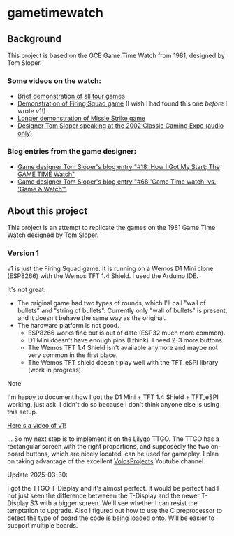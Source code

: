 # gametimewatch

## Background
This project is based on the GCE Game Time Watch from 1981, designed by Tom Sloper.  

### Some videos on the watch:
- [Brief demonstration of all four games](https://www.youtube.com/watch?v=-Bf1ShRP0sU&pp=ygUVZ2NlICJnYW1lIHRpbWUiIHdhdGNo)
- [Demonstration of Firing Squad game](https://www.youtube.com/watch?v=c8RhkI4UkEM) (I wish I had found this one *before* I wrote v1!)
- [Longer demonstration of Missle Strike game](https://www.youtube.com/watch?v=Ct3c1ywy9_s&pp=ygUVZ2NlICJnYW1lIHRpbWUiIHdhdGNo)
- [Designer Tom Sloper speaking at the 2002 Classic Gaming Expo (audio only)](https://www.youtube.com/watch?v=JeE5WQ8B9oU&t=261s&pp=ygUVZ2NlICJnYW1lIHRpbWUiIHdhdGNo0gcJCb0Ag7Wk3p_U)

### Blog entries from the game designer:
- [Game designer Tom Sloper's blog entry "#18: How I Got My Start; The GAME TIME Watch"](https://www.sloperama.com/advice/lesson18.html)
- [Game designer Tom Sloper's blog entry "#68 'Game Time watch' vs. 'Game & Watch'"](https://www.sloperama.com/advice/gamewatch.html)

## About this project

This project is an attempt to replicate the games on the 1981 Game Time Watch designed by Tom Sloper.

### Version 1

v1 is just the Firing Squad game.  It is running on a Wemos D1 Mini clone (ESP8266) with the Wemos TFT 1.4 Shield.  I used the Arduino IDE.  

It's not great:
- The original game had two types of rounds, which I'll call "wall of bullets" and "string of bullets".  Currently only "wall of bullets" is present, and it doesn't behave the same way as the original.
- The hardware platform is not good.
  - ESP8266 works fine but is out of date (ESP32 much more common).
  - D1 Mini doesn't have enough pins (I think).  I need 2-3 more buttons.
  - The Wemos TFT 1.4 Shield isn't available anymore and maybe not very common in the first place.
  - The Wemos TFT shield doesn't play well with the TFT_eSPI library (work in progress).

> [!NOTE]
> I'm happy to document how I got the D1 Mini + TFT 1.4 Shield + TFT_eSPI working, just ask.  I didn't do so because I don't think anyone else is using this setup.

[Here's a video of v1!](https://www.youtube.com/watch?v=KtHXBW3t9KA)

... So my next step is to implement it on the Lilygo TTGO.  The TTGO has a rectangular screen with the right proportions, and supposedly the two on-board buttons, which are nicely located, can be used for gameplay.  I plan on taking advantage of the excellent [VolosProjects](https://www.youtube.com/@VolosProjects) Youtube channel.

Update 2025-03-30:

I got the TTGO T-Display and it's almost perfect.  It would be perfect had I not just seen the difference betweeen the T-Display and the newer T-Display S3 with a bigger screen.  We'll see whether I can resist the temptation to upgrade.  Also I figured out how to use the C preprocessor to detect the type of board the code is being loaded onto.  Will be easier to support multiple boards.  
 


  
